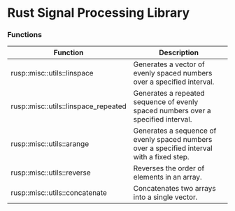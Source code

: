 # Rust Signal Processing Library

### Functions
| Function | Description |
| --------- | ----------- |
| rusp::misc::utils::linspace | Generates a vector of evenly spaced numbers over a specified interval. |
| rusp::misc::utils::linspace_repeated | Generates a repeated sequence of evenly spaced numbers over a specified interval. |
| rusp::misc::utils::arange | Generates a sequence of evenly spaced numbers over a specified interval with a fixed step. |
| rusp::misc::utils::reverse | Reverses the order of elements in an array. |
| rusp::misc::utils::concatenate | Concatenates two arrays into a single vector. |